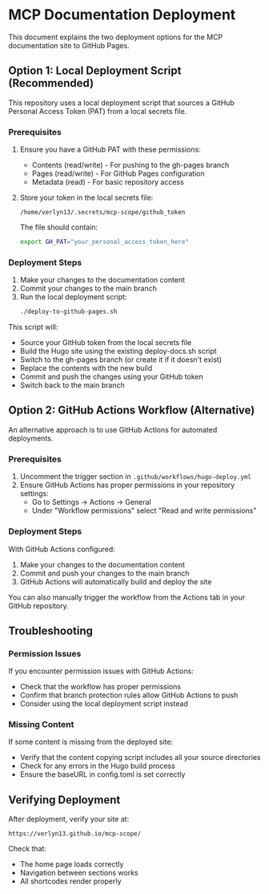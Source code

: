 # MCP Documentation Deployment

This document explains the two deployment options for the MCP documentation site to GitHub Pages.

## Option 1: Local Deployment Script (Recommended)

This repository uses a local deployment script that sources a GitHub Personal Access Token (PAT) from a local secrets file.

### Prerequisites

1. Ensure you have a GitHub PAT with these permissions:
   - Contents (read/write) - For pushing to the gh-pages branch
   - Pages (read/write) - For GitHub Pages configuration
   - Metadata (read) - For basic repository access

2. Store your token in the local secrets file:
   ```
   /home/verlyn13/.secrets/mcp-scope/github_token
   ```

   The file should contain:
   ```bash
   export GH_PAT="your_personal_access_token_here"
   ```

### Deployment Steps

1. Make your changes to the documentation content
2. Commit your changes to the main branch
3. Run the local deployment script:
   ```bash
   ./deploy-to-github-pages.sh
   ```

This script will:
- Source your GitHub token from the local secrets file
- Build the Hugo site using the existing deploy-docs.sh script
- Switch to the gh-pages branch (or create it if it doesn't exist)
- Replace the contents with the new build
- Commit and push the changes using your GitHub token
- Switch back to the main branch

## Option 2: GitHub Actions Workflow (Alternative)

An alternative approach is to use GitHub Actions for automated deployments.

### Prerequisites

1. Uncomment the trigger section in `.github/workflows/hugo-deploy.yml`
2. Ensure GitHub Actions has proper permissions in your repository settings:
   - Go to Settings → Actions → General
   - Under "Workflow permissions" select "Read and write permissions"

### Deployment Steps

With GitHub Actions configured:
1. Make your changes to the documentation content
2. Commit and push your changes to the main branch
3. GitHub Actions will automatically build and deploy the site

You can also manually trigger the workflow from the Actions tab in your GitHub repository.

## Troubleshooting

### Permission Issues

If you encounter permission issues with GitHub Actions:
- Check that the workflow has proper permissions
- Confirm that branch protection rules allow GitHub Actions to push
- Consider using the local deployment script instead

### Missing Content

If some content is missing from the deployed site:
- Verify that the content copying script includes all your source directories
- Check for any errors in the Hugo build process
- Ensure the baseURL in config.toml is set correctly

## Verifying Deployment

After deployment, verify your site at:
```
https://verlyn13.github.io/mcp-scope/
```

Check that:
- The home page loads correctly
- Navigation between sections works
- All shortcodes render properly
